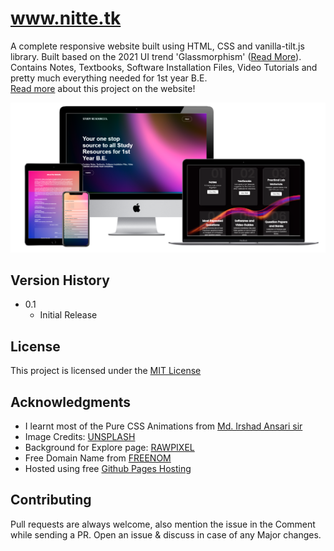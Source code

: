 # www.nitte.tk

A complete responsive website built using HTML, CSS and vanilla-tilt.js library. Built based on the 2021 UI trend 'Glassmorphism' ([Read More](https://uxdesign.cc/glassmorphism-in-user-interfaces-1f39bb1308c9)). Contains Notes, Textbooks, Software Installation Files, Video Tutorials and pretty much everything needed for 1st year B.E. 
<br>
[Read more](https://nitte.tk/about/about.html) about this project on the website!

<img src="https://github.com/nagarajpandith/nmamit-sr/blob/gh-pages/images/Mockup.png">

## Version History

* 0.1
    * Initial Release

## License

This project is licensed under the [MIT License](https://github.com/nagarajpandith/nmamit-sr/blob/gh-pages/LICENSE)

## Acknowledgments

* I learnt most of the Pure CSS Animations from [Md. Irshad Ansari sir](https://www.youtube.com/channel/UCbwXnUipZsLfUckBPsC7Jog)
* Image Credits: [UNSPLASH](https://unsplash.com/)
* Background for Explore page: [RAWPIXEL](https://www.rawpixel.com/)
* Free Domain Name from [FREENOM](https://www.freenom.com/)
* Hosted using free [Github Pages Hosting](https://pages.github.com/)

## Contributing
Pull requests are always welcome, also mention the issue in the Comment while sending a PR. Open an issue & discuss in case of any Major changes.

